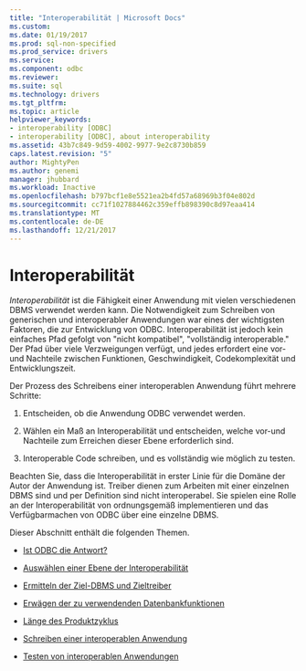 ```yaml
---
title: "Interoperabilität | Microsoft Docs"
ms.custom: 
ms.date: 01/19/2017
ms.prod: sql-non-specified
ms.prod_service: drivers
ms.service: 
ms.component: odbc
ms.reviewer: 
ms.suite: sql
ms.technology: drivers
ms.tgt_pltfrm: 
ms.topic: article
helpviewer_keywords:
- interoperability [ODBC]
- interoperability [ODBC], about interoperability
ms.assetid: 43b7c849-9d59-4002-9977-9e2c8730b859
caps.latest.revision: "5"
author: MightyPen
ms.author: genemi
manager: jhubbard
ms.workload: Inactive
ms.openlocfilehash: b797bcf1e8e5521ea2b4fd57a68969b3f04e802d
ms.sourcegitcommit: cc71f1027884462c359effb898390c8d97eaa414
ms.translationtype: MT
ms.contentlocale: de-DE
ms.lasthandoff: 12/21/2017
---
```

# <a name="interoperability"></a>Interoperabilität
*Interoperabilität* ist die Fähigkeit einer Anwendung mit vielen verschiedenen DBMS verwendet werden kann. Die Notwendigkeit zum Schreiben von generischen und interoperabler Anwendungen war eines der wichtigsten Faktoren, die zur Entwicklung von ODBC. Interoperabilität ist jedoch kein einfaches Pfad gefolgt von "nicht kompatibel", "vollständig interoperable." Der Pfad über viele Verzweigungen verfügt, und jedes erfordert eine vor-und Nachteile zwischen Funktionen, Geschwindigkeit, Codekomplexität und Entwicklungszeit.  
  
 Der Prozess des Schreibens einer interoperablen Anwendung führt mehrere Schritte:  
  
1.  Entscheiden, ob die Anwendung ODBC verwendet werden.  
  
2.  Wählen ein Maß an Interoperabilität und entscheiden, welche vor-und Nachteile zum Erreichen dieser Ebene erforderlich sind.  
  
3.  Interoperable Code schreiben, und es vollständig wie möglich zu testen.  
  
 Beachten Sie, dass die Interoperabilität in erster Linie für die Domäne der Autor der Anwendung ist. Treiber dienen zum Arbeiten mit einer einzelnen DBMS sind und per Definition sind nicht interoperabel. Sie spielen eine Rolle an der Interoperabilität von ordnungsgemäß implementieren und das Verfügbarmachen von ODBC über eine einzelne DBMS.  
  
 Dieser Abschnitt enthält die folgenden Themen.  
  
-   [Ist ODBC die Antwort?](../../../odbc/reference/develop-app/is-odbc-the-answer.md)  
  
-   [Auswählen einer Ebene der Interoperabilität](../../../odbc/reference/develop-app/choosing-a-level-of-interoperability.md)  
  
-   [Ermitteln der Ziel-DBMS und Zieltreiber](../../../odbc/reference/develop-app/determining-the-target-dbmss-and-drivers.md)  
  
-   [Erwägen der zu verwendenden Datenbankfunktionen](../../../odbc/reference/develop-app/considering-database-features-to-use.md)  
  
-   [Länge des Produktzyklus](../../../odbc/reference/develop-app/length-of-the-product-cycle.md)  
  
-   [Schreiben einer interoperablen Anwendung](../../../odbc/reference/develop-app/writing-an-interoperable-application.md)  
  
-   [Testen von interoperablen Anwendungen](../../../odbc/reference/develop-app/testing-interoperable-applications.md)
